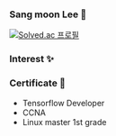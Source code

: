 ###  Sang moon Lee 👋

[![Solved.ac
프로필](http://mazassumnida.wtf/api/generate_badge?boj=sml0517)](https://solved.ac/sml0517)

<!--
**sml8648/sml8648** is a ✨ _special_ ✨ repository because its `README.md` (this file) appears on your GitHub profile.

Here are some ideas to get you started:

- 🔭 I’m currently working on ...
- 🌱 I’m currently learning ...
- 👯 I’m looking to collaborate on ...
- 🤔 I’m looking for help with ...
- 💬 Ask me about ...
- 📫 How to reach me: ...
- 😄 Pronouns: ...
- ⚡ Fun fact: ...
-->

### Interest ✨


### Certificate 🌟

* Tensorflow Developer
* CCNA
* Linux master 1st grade
